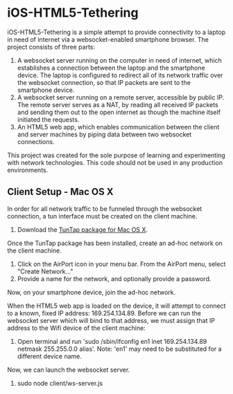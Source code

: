 iOS-HTML5-Tethering
===============

iOS-HTML5-Tethering is a simple attempt to provide connectivity to a laptop in need of internet via a websocket-enabled smartphone browser. The project consists of three parts:

1. A websocket server running on the computer in need of internet, which establishes a connection between the laptop and the smartphone device. The laptop is configured to redirect all of its network traffic over the websocket connection, so that IP packets are sent to the smartphone device.
2. A websocket server running on a remote server, accessible by public IP. The remote server serves as a NAT, by reading all received IP packets and sending them out to the open internet as though the machine itself initiated the requests.
3. An HTML5 web app, which enables communication between the client and server machines by piping data between two websocket connections.

This project was created for the sole purpose of learning and experimenting with network technologies. This code should not be used in any production environments.

Client Setup - Mac OS X
------------------------

In order for all network traffic to be funneled through the websocket connection, a tun interface must be created on the client machine.

1. Download the [TunTap package for Mac OS X](http://tuntaposx.sourceforge.net/download.xhtml).

Once the TunTap package has been installed, create an ad-hoc network on the client machine.

1. Click on the AirPort icon in your menu bar. From the AirPort menu, select "Create Network..."
2. Provide a name for the network, and optionally provide a password.

Now, on your smartphone device, join the ad-hoc network.

When the HTML5 web app is loaded on the device, it will attempt to connect to a known, fixed IP address: 169.254.134.89. Before we can run the websocket server which will bind to that address, we must assign that IP address to the Wifi device of the client machine:

1. Open terminal and run 'sudo /sbin/ifconfig en1 inet 169.254.134.89 netmask 255.255.0.0 alias'. Note: 'en1' may need to be substituted for a different device name.

Now, we can launch the websocket server.

1. sudo node client/ws-server.js 



